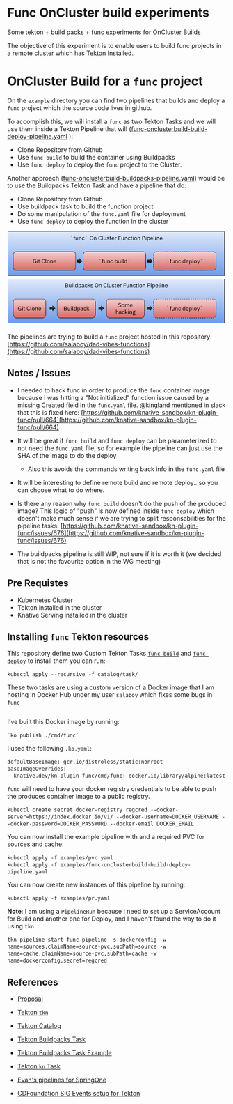 # Func OnCluster build experiments
Some tekton + build packs + func experiments for OnCluster Builds

The objective of this experiment is to enable users to build func projects in a remote cluster which has Tekton Installed. 

# OnCluster Build for a `func` project
On the `example` directory you can find two pipelines that builds and deploy a `func` project which the source code lives in github. 

To accomplish this, we will install a `func` as two Tekton Tasks and we will use them inside a Tekton Pipeline that will ([func-onclusterbuild-build-deploy-pipeline.yaml](example/func-onclusterbuild-build-deploy-pipeline.yaml)
): 
- Clone Repository from Github
- Use `func build` to build the container using Buildpacks
- Use `func deploy` to deploy the `func` project to the Cluster. 


Another approach ([func-onclusterbuild-buildpacks-pipeline.yaml](example/func-onclusterbuild-buildpacks-pipeline.yaml)) would be to use the Buildpacks Tekton Task and have a pipeline that do: 
- Clone Repository from Github
- Use buildpack task to build the function project
- Do some manipulation of the `func.yaml` file for deployment
- Use `func deploy` to deploy the function in the cluster

![Pipelines](func-on-cluster-pipeline.png)

The pipelines are trying to build a `func` project hosted in this repository: [https://github.com/salaboy/dad-vibes-functions](https://github.com/salaboy/dad-vibes-functions)

## Notes / Issues

- I needed to hack func in order to produce the `func` container image because I was hitting a "Not initialized" function issue caused by a missing Created field in the `func.yaml` file. @kingland mentioned in slack that this is fixed here: [https://github.com/knative-sandbox/kn-plugin-func/pull/664](https://github.com/knative-sandbox/kn-plugin-func/pull/664)
- It will be great if `func build` and `func deploy` can be parameterized to not need the `func.yaml` file, so for example the pipeline can just use the SHA of the image to do the deploy
  - Also this avoids the commands writing back info in the `func.yaml` file
- It will be interesting to define remote build and remote deploy.. so you can choose what to do where. 
- Is there any reason why `func build` doesn't do the push of the produced image? This logic of "push" is now defined inside `func deploy` which doesn't make much sense if we are trying to split responsabilities for the pipeline tasks. [https://github.com/knative-sandbox/kn-plugin-func/issues/676](https://github.com/knative-sandbox/kn-plugin-func/issues/676)

- The buildpacks pipeline is still WIP, not sure if it is worth it (we decided that is not the favourite option in the WG meeting) 

## Pre Requistes
- Kubernetes Cluster
- Tekton installed in the cluster
- Knative Serving installed in the cluster


## Installing `func` Tekton resources

This repository define two Custom Tekton Tasks [`func build`](catalog/task/func-build/0.1) and [`func deploy`](catalog/task/func-deploy/0.1) to install them you can run:  

```
kubectl apply --recursive -f catalog/task/

```

These two tasks are using a custom version of a Docker image that I am hosting in Docker Hub under my user `salaboy` which fixes some bugs in `func`

```salaboy/func-2e37ecdd2ee11985d861179f5d0a0fbb@sha256:33468313582069d2e6ea850cd526858918db215c1bf98558ece2f8967201937f
```
I've built this Docker image by running:
```
`ko publish ./cmd/func`
```

I used the following `.ko.yaml`:

```
defaultBaseImage: gcr.io/distroless/static:nonroot
baseImageOverrides:
  knative.dev/kn-plugin-func/cmd/func: docker.io/library/alpine:latest
```

`func` will need to have your docker registry credentials to be able to push the produces container image to a public registry. 


```
kubectl create secret docker-registry regcred --docker-server=https://index.docker.io/v1/ --docker-username=DOCKER_USERNAME --docker-password=DOCKER_PASSWORD --docker-email DOCKER_EMAIL
```

You can now install the example pipeline with and a required PVC for sources and cache:

```
kubectl apply -f examples/pvc.yaml
kubectl apply -f examples/func-onclusterbuild-build-deploy-pipeline.yaml

```

You can now create new instances of this pipeline by running: 

```
kubectl apply -f examples/pr.yaml
```

**Note**: I am using a `PipelineRun` because I need to set up a ServiceAccount for Build and another one for Deploy, and I haven't found the way to do it using `tkn`

```
tkn pipeline start func-pipeline -s dockerconfig -w name=sources,claimName=source-pvc,subPath=source -w name=cache,claimName=source-pvc,subPath=cache -w name=dockerconfig,secret=regcred

```


## References


- [Proposal](https://docs.google.com/document/d/1iQFVtfsrYb4pp616h3B_IXQB1Cck1oxt7ypZyU8ChzE/edit)

- [Tekton `tkn`](https://github.com/tektoncd/cli)

- [Tekton Catalog](https://github.com/tektoncd/catalog/)

- [Tekton Buildpacks Task](https://github.com/tektoncd/catalog/tree/main/task/buildpacks/0.3)

- [Tekton Buildpacks Task Example](https://buildpacks.io/docs/tools/tekton/)

- [Tekton `kn` Task](https://github.com/tektoncd/catalog/blob/main/task/kn/0.1/kn.yaml)

- [Evan's pipelines for SpringOne](https://github.com/evankanderson/springone-2021-knative-tekton/blob/main/knative-install/buildpack-pipeline.yaml)

- [CDFoundation SIG Events setup for Tekton](https://github.com/cdfoundation/sig-events/tree/main/poc/tekton)

 
